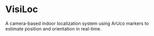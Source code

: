 # VisiLoc
A camera-based indoor localization system using ArUco markers to estimate position and orientation in real-time.
